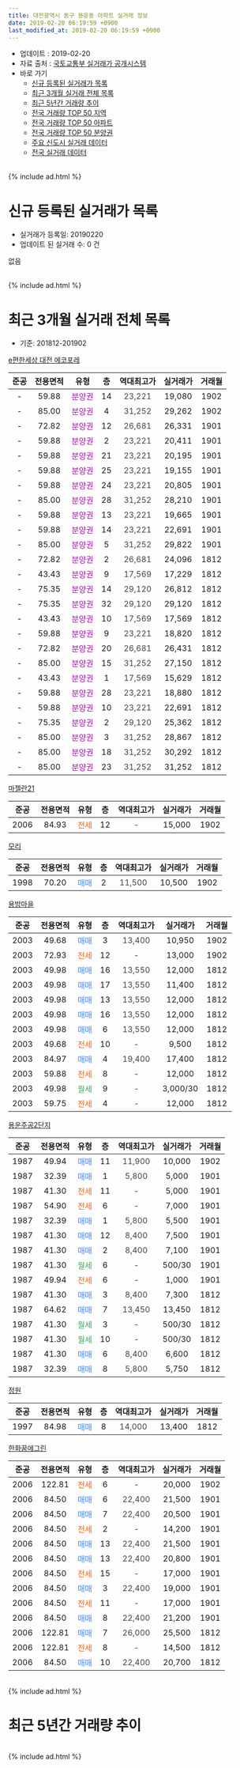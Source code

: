 ```yaml
---
title: 대전광역시 동구 용운동 아파트 실거래 정보
date: 2019-02-20 06:19:59 +0900
last_modified_at: 2019-02-20 06:19:59 +0900
---
```


* 업데이트 : 2019-02-20
* 자료 출처 : [국토교통부 실거래가 공개시스템](http://rt.molit.go.kr)
* 바로 가기
    * [신규 등록된 실거래가 목록](#신규-등록된-실거래가-목록)
    * [최근 3개월 실거래 전체 목록](#최근-3개월-실거래-전체-목록)
    * [최근 5년간 거래량 추이](#최근-5년간-거래량-추이)
    * [전국 거래량 TOP 50 지역](https://inasie.github.io/apt-trade-info/최근-3개월-전국에서-가장-거래가-많이-발생한-지역)
    * [전국 거래량 TOP 50 아파트](https://inasie.github.io/apt-trade-info/최근-3개월-전국에서-가장-거래가-많이-발생한-아파트)
    * [전국 거래량 TOP 50 분양권](https://inasie.github.io/apt-trade-info/최근-3개월-전국에서-가장-거래가-많이-발생한-분양권)
    * [주요 신도시 실거래 데이터](https://inasie.github.io/apt-trade-info/주요-신도시)
    * [전국 실거래 데이터](https://inasie.github.io/apt-trade-info/전국)
<br>
{% include ad.html %}
<br>

# 신규 등록된 실거래가 목록
* 실거래가 등록일: 20190220
* 업데이트 된 실거래 수: 0 건

없음

<br>
{% include ad.html %}
<br>

# 최근 3개월 실거래 전체 목록
* 기준: 201812-201902


[e편한세상 대전 에코포레](https://search.naver.com/search.naver?query=%EB%8C%80%EC%A0%84%EA%B4%91%EC%97%AD%EC%8B%9C+%EB%8F%99%EA%B5%AC+%EC%9A%A9%EC%9A%B4%EB%8F%99+e%ED%8E%B8%ED%95%9C%EC%84%B8%EC%83%81+%EB%8C%80%EC%A0%84+%EC%97%90%EC%BD%94%ED%8F%AC%EB%A0%88)

|준공|전용면적|유형|층|역대최고가|실거래가|거래월|
|:---:|:---:|:---:|:---:|:---:|:---:|:---:|
|-|59.88|<span style="color:#9C11A5">분양권</span>|14|<span style="color:#444444">23,221</span>|19,080|1902|
|-|85.00|<span style="color:#9C11A5">분양권</span>|4|<span style="color:#444444">31,252</span>|29,262|1902|
|-|72.82|<span style="color:#9C11A5">분양권</span>|12|<span style="color:#444444">26,681</span>|26,331|1901|
|-|59.88|<span style="color:#9C11A5">분양권</span>|2|<span style="color:#444444">23,221</span>|20,411|1901|
|-|59.88|<span style="color:#9C11A5">분양권</span>|21|<span style="color:#444444">23,221</span>|20,195|1901|
|-|59.88|<span style="color:#9C11A5">분양권</span>|25|<span style="color:#444444">23,221</span>|19,155|1901|
|-|59.88|<span style="color:#9C11A5">분양권</span>|24|<span style="color:#444444">23,221</span>|20,805|1901|
|-|85.00|<span style="color:#9C11A5">분양권</span>|28|<span style="color:#444444">31,252</span>|28,210|1901|
|-|59.88|<span style="color:#9C11A5">분양권</span>|13|<span style="color:#444444">23,221</span>|19,665|1901|
|-|59.88|<span style="color:#9C11A5">분양권</span>|14|<span style="color:#444444">23,221</span>|22,691|1901|
|-|85.00|<span style="color:#9C11A5">분양권</span>|5|<span style="color:#444444">31,252</span>|29,822|1901|
|-|72.82|<span style="color:#9C11A5">분양권</span>|2|<span style="color:#444444">26,681</span>|24,096|1812|
|-|43.43|<span style="color:#9C11A5">분양권</span>|9|<span style="color:#444444">17,569</span>|17,229|1812|
|-|75.35|<span style="color:#9C11A5">분양권</span>|14|<span style="color:#444444">29,120</span>|26,812|1812|
|-|75.35|<span style="color:#9C11A5">분양권</span>|32|<span style="color:#444444">29,120</span>|29,120|1812|
|-|43.43|<span style="color:#9C11A5">분양권</span>|10|<span style="color:#444444">17,569</span>|17,569|1812|
|-|59.88|<span style="color:#9C11A5">분양권</span>|9|<span style="color:#444444">23,221</span>|18,820|1812|
|-|72.82|<span style="color:#9C11A5">분양권</span>|20|<span style="color:#444444">26,681</span>|26,431|1812|
|-|85.00|<span style="color:#9C11A5">분양권</span>|15|<span style="color:#444444">31,252</span>|27,150|1812|
|-|43.43|<span style="color:#9C11A5">분양권</span>|1|<span style="color:#444444">17,569</span>|15,629|1812|
|-|59.88|<span style="color:#9C11A5">분양권</span>|28|<span style="color:#444444">23,221</span>|18,880|1812|
|-|59.88|<span style="color:#9C11A5">분양권</span>|10|<span style="color:#444444">23,221</span>|22,691|1812|
|-|75.35|<span style="color:#9C11A5">분양권</span>|2|<span style="color:#444444">29,120</span>|25,362|1812|
|-|85.00|<span style="color:#9C11A5">분양권</span>|3|<span style="color:#444444">31,252</span>|28,867|1812|
|-|85.00|<span style="color:#9C11A5">분양권</span>|18|<span style="color:#444444">31,252</span>|30,292|1812|
|-|85.00|<span style="color:#9C11A5">분양권</span>|23|<span style="color:#444444">31,252</span>|31,252|1812|

[마젤란21](https://search.naver.com/search.naver?query=%EB%8C%80%EC%A0%84%EA%B4%91%EC%97%AD%EC%8B%9C+%EB%8F%99%EA%B5%AC+%EC%9A%A9%EC%9A%B4%EB%8F%99+%EB%A7%88%EC%A0%A4%EB%9E%8021)

|준공|전용면적|유형|층|역대최고가|실거래가|거래월|
|:---:|:---:|:---:|:---:|:---:|:---:|:---:|
|2006|84.93|<span style="color:#ff5a00">전세</span>|12|<span style="color:#444444">-</span>|15,000|1902|

[모리](https://search.naver.com/search.naver?query=%EB%8C%80%EC%A0%84%EA%B4%91%EC%97%AD%EC%8B%9C+%EB%8F%99%EA%B5%AC+%EC%9A%A9%EC%9A%B4%EB%8F%99+%EB%AA%A8%EB%A6%AC)

|준공|전용면적|유형|층|역대최고가|실거래가|거래월|
|:---:|:---:|:---:|:---:|:---:|:---:|:---:|
|1998|70.20|<span style="color:#4285f3">매매</span>|2|<span style="color:#444444">11,500</span>|10,500|1902|

[용방마을](https://search.naver.com/search.naver?query=%EB%8C%80%EC%A0%84%EA%B4%91%EC%97%AD%EC%8B%9C+%EB%8F%99%EA%B5%AC+%EC%9A%A9%EC%9A%B4%EB%8F%99+%EC%9A%A9%EB%B0%A9%EB%A7%88%EC%9D%84)

|준공|전용면적|유형|층|역대최고가|실거래가|거래월|
|:---:|:---:|:---:|:---:|:---:|:---:|:---:|
|2003|49.68|<span style="color:#4285f3">매매</span>|3|<span style="color:#444444">13,400</span>|10,950|1902|
|2003|72.93|<span style="color:#ff5a00">전세</span>|12|<span style="color:#444444">-</span>|13,000|1902|
|2003|49.98|<span style="color:#4285f3">매매</span>|16|<span style="color:#444444">13,550</span>|12,000|1812|
|2003|49.98|<span style="color:#4285f3">매매</span>|17|<span style="color:#444444">13,550</span>|11,400|1812|
|2003|49.98|<span style="color:#4285f3">매매</span>|13|<span style="color:#444444">13,550</span>|12,000|1812|
|2003|49.98|<span style="color:#4285f3">매매</span>|16|<span style="color:#444444">13,550</span>|12,000|1812|
|2003|49.98|<span style="color:#4285f3">매매</span>|6|<span style="color:#444444">13,550</span>|12,000|1812|
|2003|49.68|<span style="color:#ff5a00">전세</span>|10|<span style="color:#444444">-</span>|9,500|1812|
|2003|84.97|<span style="color:#4285f3">매매</span>|4|<span style="color:#444444">19,400</span>|17,400|1812|
|2003|59.88|<span style="color:#ff5a00">전세</span>|8|<span style="color:#444444">-</span>|12,000|1812|
|2003|49.98|<span style="color:#34a853">월세</span>|9|<span style="color:#444444">-</span>|3,000/30|1812|
|2003|59.75|<span style="color:#ff5a00">전세</span>|4|<span style="color:#444444">-</span>|12,000|1812|

[용운주공2단지](https://search.naver.com/search.naver?query=%EB%8C%80%EC%A0%84%EA%B4%91%EC%97%AD%EC%8B%9C+%EB%8F%99%EA%B5%AC+%EC%9A%A9%EC%9A%B4%EB%8F%99+%EC%9A%A9%EC%9A%B4%EC%A3%BC%EA%B3%B52%EB%8B%A8%EC%A7%80)

|준공|전용면적|유형|층|역대최고가|실거래가|거래월|
|:---:|:---:|:---:|:---:|:---:|:---:|:---:|
|1987|49.94|<span style="color:#4285f3">매매</span>|11|<span style="color:#444444">11,900</span>|10,000|1902|
|1987|32.39|<span style="color:#4285f3">매매</span>|1|<span style="color:#444444">5,800</span>|5,000|1901|
|1987|41.30|<span style="color:#ff5a00">전세</span>|11|<span style="color:#444444">-</span>|5,000|1901|
|1987|54.90|<span style="color:#ff5a00">전세</span>|6|<span style="color:#444444">-</span>|7,000|1901|
|1987|32.39|<span style="color:#4285f3">매매</span>|1|<span style="color:#444444">5,800</span>|5,500|1901|
|1987|41.30|<span style="color:#4285f3">매매</span>|12|<span style="color:#444444">8,400</span>|7,500|1901|
|1987|41.30|<span style="color:#4285f3">매매</span>|2|<span style="color:#444444">8,400</span>|7,100|1901|
|1987|41.30|<span style="color:#34a853">월세</span>|6|<span style="color:#444444">-</span>|500/30|1901|
|1987|49.94|<span style="color:#ff5a00">전세</span>|6|<span style="color:#444444">-</span>|1,000|1901|
|1987|41.30|<span style="color:#4285f3">매매</span>|3|<span style="color:#444444">8,400</span>|7,300|1812|
|1987|64.62|<span style="color:#4285f3">매매</span>|7|<span style="color:#444444">13,450</span>|13,450|1812|
|1987|41.30|<span style="color:#34a853">월세</span>|3|<span style="color:#444444">-</span>|500/30|1812|
|1987|41.30|<span style="color:#34a853">월세</span>|10|<span style="color:#444444">-</span>|500/30|1812|
|1987|41.30|<span style="color:#4285f3">매매</span>|6|<span style="color:#444444">8,400</span>|6,600|1812|
|1987|32.39|<span style="color:#4285f3">매매</span>|8|<span style="color:#444444">5,800</span>|5,750|1812|


<script async src="//pagead2.googlesyndication.com/pagead/js/adsbygoogle.js"></script>
<!-- 기본 -->
<ins class="adsbygoogle"
     style="display:block"
     data-ad-client="ca-pub-2446590836940007"
     data-ad-slot="1659523306"
     data-ad-format="auto"
     data-full-width-responsive="true"></ins>
<script>
(adsbygoogle = window.adsbygoogle || []).push({});
</script>


[정원](https://search.naver.com/search.naver?query=%EB%8C%80%EC%A0%84%EA%B4%91%EC%97%AD%EC%8B%9C+%EB%8F%99%EA%B5%AC+%EC%9A%A9%EC%9A%B4%EB%8F%99+%EC%A0%95%EC%9B%90)

|준공|전용면적|유형|층|역대최고가|실거래가|거래월|
|:---:|:---:|:---:|:---:|:---:|:---:|:---:|
|1997|84.98|<span style="color:#4285f3">매매</span>|8|<span style="color:#444444">14,000</span>|13,400|1812|

[한화꿈에그린](https://search.naver.com/search.naver?query=%EB%8C%80%EC%A0%84%EA%B4%91%EC%97%AD%EC%8B%9C+%EB%8F%99%EA%B5%AC+%EC%9A%A9%EC%9A%B4%EB%8F%99+%ED%95%9C%ED%99%94%EA%BF%88%EC%97%90%EA%B7%B8%EB%A6%B0)

|준공|전용면적|유형|층|역대최고가|실거래가|거래월|
|:---:|:---:|:---:|:---:|:---:|:---:|:---:|
|2006|122.81|<span style="color:#ff5a00">전세</span>|6|<span style="color:#444444">-</span>|20,000|1902|
|2006|84.50|<span style="color:#4285f3">매매</span>|6|<span style="color:#444444">22,400</span>|21,500|1901|
|2006|84.50|<span style="color:#4285f3">매매</span>|7|<span style="color:#444444">22,400</span>|20,500|1901|
|2006|84.50|<span style="color:#ff5a00">전세</span>|2|<span style="color:#444444">-</span>|14,200|1901|
|2006|84.50|<span style="color:#4285f3">매매</span>|13|<span style="color:#444444">22,400</span>|21,500|1901|
|2006|84.50|<span style="color:#4285f3">매매</span>|13|<span style="color:#444444">22,400</span>|20,800|1901|
|2006|84.50|<span style="color:#ff5a00">전세</span>|15|<span style="color:#444444">-</span>|17,000|1901|
|2006|84.50|<span style="color:#4285f3">매매</span>|3|<span style="color:#444444">22,400</span>|19,000|1901|
|2006|84.50|<span style="color:#ff5a00">전세</span>|11|<span style="color:#444444">-</span>|17,000|1901|
|2006|84.50|<span style="color:#4285f3">매매</span>|8|<span style="color:#444444">22,400</span>|21,200|1901|
|2006|122.81|<span style="color:#4285f3">매매</span>|7|<span style="color:#444444">26,000</span>|25,500|1812|
|2006|122.81|<span style="color:#ff5a00">전세</span>|8|<span style="color:#444444">-</span>|14,500|1812|
|2006|84.50|<span style="color:#4285f3">매매</span>|10|<span style="color:#444444">22,400</span>|20,700|1812|


<br>
{% include ad.html %}
<br>

# 최근 5년간 거래량 추이


<div style="width:100%;">
    <canvas id="deal_progress" height="200"></canvas>
</div>

<script>
new Chart(document.getElementById("deal_progress"), {
    type: 'line',
    data: {
        labels: ['201402','201403','201404','201405','201406','201407','201408','201409','201410','201411','201412','201501','201502','201503','201504','201505','201506','201507','201508','201509','201510','201511','201512','201601','201602','201603','201604','201605','201606','201607','201608','201609','201610','201611','201612','201701','201702','201703','201704','201705','201706','201707','201708','201709','201710','201711','201712','201801','201802','201803','201804','201805','201806','201807','201808','201809','201810','201811','201812','201901','201902'],
        datasets: [{
            label: '매매',
            pointRadius: 1,
            data: [43, 36, 32, 31, 29, 30, 41, 58, 43, 35, 47, 39, 30, 44, 36, 27, 36, 40, 34, 29, 40, 25, 26, 39, 26, 32, 16, 21, 21, 16, 31, 28, 47, 32, 34, 15, 20, 70, 19, 23, 29, 26, 122, 64, 26, 24, 26, 40, 24, 39, 15, 17, 27, 96, 61, 72, 57, 33, 28, 19, 5],
            borderColor: "rgba(255, 201, 14, 1)",
            backgroundColor: "rgba(255, 201, 14, 0.5)",
            fill: false,
            lineTension: 0
        },{
            label: '전월세',
            pointRadius: 1,
            data: [27, 27, 23, 19, 18, 15, 21, 19, 38, 15, 20, 25, 13, 24, 9, 16, 16, 12, 14, 15, 15, 4, 12, 5, 15, 12, 7, 10, 8, 8, 7, 10, 14, 7, 12, 6, 10, 7, 8, 6, 8, 8, 3, 7, 5, 10, 5, 8, 4, 6, 9, 5, 11, 9, 5, 5, 7, 5, 7, 7, 3],
            borderColor: "rgba(0, 141, 185, 1)",
            backgroundColor: "rgba(0, 141, 185, 0.5)",
            fill: false,
            lineTension: 0
        }
        ]
    },
    options: {
        responsive: true,
        title: {
            display: false
        },
        tooltips: {
            mode: 'index',
            intersect: false
        },
        hover: {
            mode: 'nearest',
            intersect: true
        },
        scales: {
            xAxes: [{
                display: true,
                scaleLabel: {
                    display: true,
                    labelString: '년/월'
                }
            }],
            yAxes: [{
                display: true,
                ticks: {
                    suggestedMin: 0,
                },
                scaleLabel: {
                    display: true,
                    labelString: '실거래 수'
                }
            }]
        }
    }
});

</script>


<br>
{% include ad.html %}
<br>

